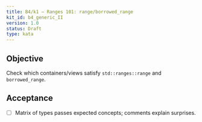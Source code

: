 ```yaml
---
title: B4/k1 — Ranges 101: range/borrowed_range
kit_id: b4_generic_II
version: 1.0
status: Draft
type: kata
---
```

## Objective
Check which containers/views satisfy `std::ranges::range` and `borrowed_range`.
## Acceptance
- [ ] Matrix of types passes expected concepts; comments explain surprises.